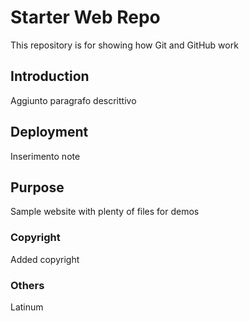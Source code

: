 # Starter Web Repo

This repository is for showing how Git and GitHub work

## Introduction

Aggiunto paragrafo descrittivo

## Deployment

Inserimento note

## Purpose

Sample website with plenty of files for demos

### Copyright

Added copyright

### Others

Latinum
